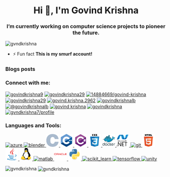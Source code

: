 <h1 align="center">Hi 👋, I'm Govind Krishna</h1>
<h3 align="center">I’m currently working on computer science projects to pioneer the future.</h3>

<p align="left"> <img src="https://komarev.com/ghpvc/?username=gvndkrishna&label=Profile%20views&color=0e75b6&style=flat" alt="gvndkrishna" /> </p>

- ⚡ Fun fact **This is my smurf account!**

### Blogs posts
<!-- BLOG-POST-LIST:START -->
<!-- BLOG-POST-LIST:END -->

<h3 align="left">Connect with me:</h3>
<p align="left">
<a href="https://twitter.com/govindkrishna9" target="blank"><img align="center" src="https://socialb.co.uk/wp-content/uploads/2017/04/Twitter_logo_bird_transparent_png-1024x831.png" alt="govindkrishna9" height="30" width="40" /></a>
<a href="https://linkedin.com/in/govindkrishna29" target="blank"><img align="center" src="http://lzmarieauthor.com/wp-content/uploads/2014/05/linkedin-icon-1024x1024.png" alt="govindkrishna29" height="30" width="40" /></a>
<a href="https://stackoverflow.com/users/14884669/govind-krishna" target="blank"><img align="center" src="https://cdn3.iconfinder.com/data/icons/inficons/512/stackoverflow.png" alt="14884669/govind-krishna" height="30" width="40" /></a>
<a href="https://kaggle.com/govindkrishna29" target="blank"><img align="center" src="https://ih1.redbubble.net/image.1487030337.4900/bg,f8f8f8-flat,750x,075,f-pad,750x1000,f8f8f8.jpg" alt="govindkrishna29" height="30" width="40" /></a>
<a href="https://fb.com/govind.krishna.2962" target="blank"><img align="center" src="https://www.searchpng.com/wp-content/uploads/2019/11/Facebook-Round-Icon.jpg" alt="govind.krishna.2962" height="30" width="40" /></a>
<a href="https://instagram.com/govindkrishnalb" target="blank"><img align="center" src="https://i7.pngguru.com/preview/704/270/449/social-media-instagram-login-photography-ig.jpg" alt="govindkrishnalb" height="30" width="40" /></a>
<a href="https://medium.com/@govindkrishnalb" target="blank"><img align="center" src="https://cdn.onlinewebfonts.com/svg/img_256332.png" alt="@govindkrishnalb" height="30" width="40" /></a>
<a href="https://www.youtube.com/c/ucmhhm5vxnanyriyonblatlw" target="blank"><img align="center" src="https://maxcdn.icons8.com/Share/icon/Media_Controls/youtube_play1600.png" alt="govind krishna" height="30" width="40" /></a>
<a href="https://www.codechef.com/users/govindkrishna" target="blank"><img align="center" src="https://image.winudf.com/v2/image/Y29tLnBzY29uc29sZW5ldy5Db2RlY2hlZl9pY29uXzE1MzE5MDY2MTlfMDUy/icon.png?w=170&fakeurl=1" alt="govindkrishna" height="30" width="40" /></a>
<a href="https://auth.geeksforgeeks.org/user/gvndkrishna7/profile" target="blank"><img align="center" src="https://styles.redditmedia.com/t5_23fopx/styles/communityIcon_ljkyip6ctkh31.png?width=256&s=1e5a8269dd013c263e9cc3f3d3744d09c45c0196" alt="gvndkrishna7/profile" height="30" width="40" /></a>
</p>

<h3 align="left">Languages and Tools:</h3>
<p align="left"> <a href="https://azure.microsoft.com/en-in/" target="_blank"> <img src="https://www.vectorlogo.zone/logos/microsoft_azure/microsoft_azure-icon.svg" alt="azure" width="40" height="40"/> </a> <a href="https://www.blender.org/" target="_blank"> <img src="https://download.blender.org/branding/community/blender_community_badge_white.svg" alt="blender" width="40" height="40"/> </a> <a href="https://www.cprogramming.com/" target="_blank"> <img src="https://raw.githubusercontent.com/devicons/devicon/master/icons/c/c-original.svg" alt="c" width="40" height="40"/> </a> <a href="https://www.w3schools.com/cpp/" target="_blank"> <img src="https://raw.githubusercontent.com/devicons/devicon/master/icons/cplusplus/cplusplus-original.svg" alt="cplusplus" width="40" height="40"/> </a> <a href="https://www.w3schools.com/cs/" target="_blank"> <img src="https://raw.githubusercontent.com/devicons/devicon/master/icons/csharp/csharp-original.svg" alt="csharp" width="40" height="40"/> </a> <a href="https://www.w3schools.com/css/" target="_blank"> <img src="https://raw.githubusercontent.com/devicons/devicon/master/icons/css3/css3-original-wordmark.svg" alt="css3" width="40" height="40"/> </a> <a href="https://www.docker.com/" target="_blank"> <img src="https://raw.githubusercontent.com/devicons/devicon/master/icons/docker/docker-original-wordmark.svg" alt="docker" width="40" height="40"/> </a> <a href="https://dotnet.microsoft.com/" target="_blank"> <img src="https://raw.githubusercontent.com/devicons/devicon/master/icons/dot-net/dot-net-original-wordmark.svg" alt="dotnet" width="40" height="40"/> </a> <a href="https://git-scm.com/" target="_blank"> <img src="https://www.vectorlogo.zone/logos/git-scm/git-scm-icon.svg" alt="git" width="40" height="40"/> </a> <a href="https://www.w3.org/html/" target="_blank"> <img src="https://raw.githubusercontent.com/devicons/devicon/master/icons/html5/html5-original-wordmark.svg" alt="html5" width="40" height="40"/> </a> <a href="https://www.java.com" target="_blank"> <img src="https://raw.githubusercontent.com/devicons/devicon/master/icons/java/java-original.svg" alt="java" width="40" height="40"/> </a> <a href="https://www.linux.org/" target="_blank"> <img src="https://raw.githubusercontent.com/devicons/devicon/master/icons/linux/linux-original.svg" alt="linux" width="40" height="40"/> </a> <a href="https://www.mathworks.com/" target="_blank"> <img src="https://raw.githubusercontent.com/simple-icons/simple-icons/master/icons/mathworks.svg" alt="matlab" width="40" height="40"/> </a> <a href="https://www.oracle.com/" target="_blank"> <img src="https://raw.githubusercontent.com/devicons/devicon/master/icons/oracle/oracle-original.svg" alt="oracle" width="40" height="40"/> </a> <a href="https://www.python.org" target="_blank"> <img src="https://raw.githubusercontent.com/devicons/devicon/master/icons/python/python-original.svg" alt="python" width="40" height="40"/> </a> <a href="https://scikit-learn.org/" target="_blank"> <img src="https://upload.wikimedia.org/wikipedia/commons/0/05/Scikit_learn_logo_small.svg" alt="scikit_learn" width="40" height="40"/> </a> <a href="https://www.tensorflow.org" target="_blank"> <img src="https://www.vectorlogo.zone/logos/tensorflow/tensorflow-icon.svg" alt="tensorflow" width="40" height="40"/> </a> <a href="https://unity.com/" target="_blank"> <img src="https://www.vectorlogo.zone/logos/unity3d/unity3d-icon.svg" alt="unity" width="40" height="40"/> </a> </p>

<p><img align="left" src="https://github-readme-stats.vercel.app/api/top-langs?username=gvndkrishna&show_icons=true&locale=en&layout=compact" alt="gvndkrishna" /></p>

<p>&nbsp;<img align="center" src="https://github-readme-stats.vercel.app/api?username=gvndkrishna&show_icons=true&locale=en" alt="gvndkrishna" /></p>
